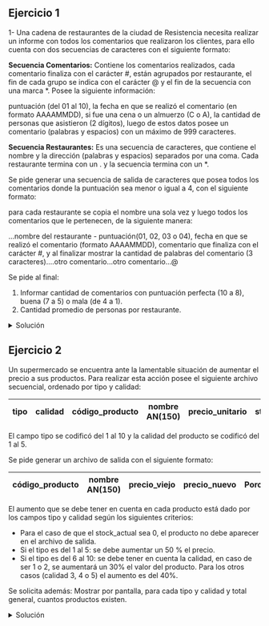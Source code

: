 ## Ejercicio 1
1- Una cadena de restaurantes de la ciudad de Resistencia necesita realizar un
informe con todos los comentarios que realizaron los clientes, para ello cuenta
con dos secuencias de caracteres con el siguiente formato:

**Secuencia Comentarios:**
Contiene los comentarios realizados, cada comentario finaliza con el carácter #,
están agrupados por restaurante, el fin de cada grupo se indica con el carácter @
y el fin de la secuencia con una marca *. Posee la siguiente información:

puntuación (del 01 al 10), la fecha en que se realizó el comentario (en formato AAAAMMDD),
si fue una cena o un almuerzo (C o A), la cantidad de personas que asistieron (2 dígitos),
luego de estos datos posee un comentario (palabras y espacios) con un máximo de 999 caracteres.

**Secuencia Restaurantes:**
Es una secuencia de caracteres, que contiene el nombre y la dirección (palabras y espacios)
separados por una coma. Cada restaurante termina con un . y la secuencia termina con un *.

Se pide generar una secuencia de salida de caracteres que posea todos los comentarios donde
la puntuación sea menor o igual a 4, con el siguiente formato:

para cada restaurante se copia el nombre una sola vez y luego todos los comentarios que le
pertenecen, de la siguiente manera:

...nombre del restaurante - puntuación(01, 02, 03 o 04), fecha en que se realizó el comentario
(formato AAAAMMDD), comentario que finaliza con el carácter #, y al finalizar mostrar la cantidad
de palabras del comentario (3 caracteres)....otro comentario...otro comentario...@

Se pide al final:
1. Informar cantidad de comentarios con puntuación perfecta (10 a 8), buena (7 a 5) o mala (de 4 a 1).
2. Cantidad promedio de personas por restaurante.

<details>
<summary>Solución</summary>

```
ACCION ejercicio ES
  AMBIENTE
    restaurantes, comentarios, salida: secuencia de caracter
    res, com: caracter
    i, j, k, punt: entero
    promedio: real
    cant_pal, cant_pers, cant_res, cant_perf, cant_buen, cant_mala: entero

    FUNCION convertir_car(car: caracter): entero ES
      SEGUN car HACER
          '0': convertir := 0
          '1': convertir := 1
          '2': convertir := 2
          '3': convertir := 3
          '4': convertir := 4
          '5': convertir := 5
          '6': convertir := 6
          '7': convertir := 7
          '8': convertir := 8
          '9': convertir := 9
        FIN_SEGUN
    FIN_FUNCION

    FUNCION convertir_num(num: entero): caracter ES
        SEGUN num HACER
          1: convertir := "1"
          2: convertir := "2"
          3: convertir := "3"
          4: convertir := "4"
          5: convertir := "5"
          6: convertir := "6"
          7: convertir := "7"
          8: convertir := "8"
          9: convertir := "9"
        FIN_SEGUN
    FIN_FUNCIÓN
  PROCESO
    ARR(restaurantes); AVZ(restaurantes, res)
    ARR(comentarios); AVZ(comentarios, com)
    CREAR(salida)

    cant_perf := 0; cant_buen := 0; cant_mala := 0
    cant_res := 0

    MIENTRAS res <> '*' HACER
      cant_res := cant_res + 1

      MIENTRAS res <> ',' HACER
        ESCRIBIR(salida, res)
        AVZ(restaurantes, res)
      FIN_MIENTRAS
      ESCRIBIR(salida, '-')
      AVZ(restaurantes, res)

      MIENTRAS res <> '.' HACER
        AVZ(restaurantes, res)
      FIN_MIENTRAS
      AVZ(restaurantes, res)

      MIENTRAS com <> '@' HACER
        punt := convertir(com) * 10
        AVZ(comentarios, com)
        punt := punt + convertir_car(com)

        SEGUN punt HACER
          >= 8: cant_perf := cant_perf + 1
          >= 5: cant_perf := cant_buen + 1
          OTRO: cant_mal := cant_mal + 1
        FIN_SEGUN

        SI punt <= 4 ENTONCES
          ESCRIBIR(salida, '0')
          ESCRIBIR(salida, com)
          AVZ(comentarios,com)

          PARA i := 1 HASTA 8 HACER
            ESCRIBIR(salida, com)
            AVZ(comentarios, com)
          FIN_PARA
          AVZ(comentarios, com)

          PARA j := 1 HASTA 0, -1 HACER
            cant_pers := cant_pers + convertir_car(com) * 10 ** j
            AVZ(comentarios, com)
          FIN_PARA

          cant_pal := 0
          MIENTRAS com <> '.' HACER
            cant_pal := cant_pal + 1

            MIENTRAS com <> ' ' O com <> '.' HACER
              AVZ(comentarios, com)
            FIN_MIENTRAS
            AVZ(comentarios, com)
          FIN_MIENTRAS
          AVZ(comentarios, com)
          ESCRIBIR(salida, '#')
          ESCRIBIR(salida, convertir_num(cant_pal DIV 10))
          ESCRIBIR(salida, convertir_num(cant_pal MOD 10))
        CONTRARIO
          PARA k := 1 HASTA 11 HACER
            AVZ(comentarios, com)
          FIN_PARA

          PARA j := 1 HASTA 0, -1 HACER
            cant_pers := cant_pers + convertir_car(com) * 10 ** j
            AVZ(comentarios, com)
          FIN_PARA

          MIENTRAS com <> '.' HACER
            AVZ(comentarios, com)
          FIN_MIENTRAS
          AVZ(comentarios, com)
        FIN_SI
      FIN_MIENTRAS
      ESCRIBIR(salida, com)
      AVZ(comentarios, com)
    FIN_MIENTRAS

    promedio := cant_pers / cant_res
    ESCRIBIR("El promedio de clientes por restaurante fue de: ", promedio, " personas.")

    ESCRIBIR("La cantidad de reviews segun su valoracion fueron: ")
    ESCRIBIR("Valoración perfecta: ", cant_perf)
    ESCRIBIR("Valoración buena: ", cant_buen)
    ESCRIBIR("Valoración mala: ", cant_mal)

    CERRAR(restaurantes)
    CERRAR(comentarios)
    CERRAR(salida)
FIN_ACCION
```

</details>

## Ejercicio 2
Un supermercado se encuentra ante la lamentable situación de aumentar el precio a sus productos.
Para realizar esta acción posee el siguiente archivo secuencial, ordenado por tipo y calidad:

| tipo | calidad | código_producto | nombre AN(150) | precio_unitario | stock_actual |
|------|---------|-----------------|----------------|-----------------|--------------|

El campo tipo se codificó del 1 al 10 y la calidad del producto se codificó del 1 al 5.

Se pide generar un archivo de salida con el siguiente formato:

| código_producto | nombre AN(150) | precio_viejo | precio_nuevo | Porcentaje_de_aumento |
|-----------------|----------------|--------------|--------------|-----------------------|

El aumento que se debe tener en cuenta en cada producto está dado por los campos tipo y calidad
según los siguientes criterios:
- Para el caso de que el stock_actual sea 0, el producto no debe aparecer en el archivo de salida.
- Si el tipo es del 1 al 5: se debe aumentar un 50 % el precio.
- Si el tipo es del 6 al 10: se debe tener en cuenta la calidad, en caso de ser 1 o 2, se aumentará
un 30% el valor del producto. Para los otros casos (calidad 3, 4 o 5) el aumento es del 40%.

Se solicita además: Mostrar por pantalla, para cada tipo y calidad y total general, cuantos productos
existen.

<details>
<summary>Solución</summary>

```
ACCION ejercicio ES
  AMBIENTE
    Producto = REGISTRO
      tipo: 1..10
      calidad: 1..5
      cod_prod: AN(15)
      nombre: AN(150)
      precio: real
      stock: entero
    FIN_REGISTRO

    Actualizacion = REGISTRO
      cod_prod: AN(15)
      nombre: AN(150)
      precio_antig: real
      precio_nuevo: real
      aumento_porc: entero
    FIN_REGISTRO

    stock: archivo de Producto ordenado por tipo, calidad
    prod: Producto
    salida: archivo de Actualizacion
    act: Actualizacion

    cant_gral, cant_tipo, cant_calidad: entero
    resg_tipo, resg_calidad: entero

    PROCEDIMIENTO corte_tipo() ES
      corte_calidad()
      ESCRIBIR("Para el tipo de producto ", resg_tipo, " existen ", cant_tipo, " unidades.")
      cant_gral := cant_gral + cant_tipo
      cant_tipo := 0
      resg_tipo := prod.tipo
    FIN_PROCEDIMIENTO

    PROCEDIMIENTO corte_calidad() ES
      ESCRIBIR("Para el nivel de calidad ", resg_calidad, " existen: ",
      cant_calidad, " unidades de producto.")
      cant_tipo := cant_tipo + cant_calidad
      cant_calidad := 0
      resg_calidad := prod.calidad
    FIN_PROCEDIMIENTO
  PROCESO
    ABRIR E/ (stock); LEER(stock, prod)
    ABRIR /S (salida)

    resg_tipo := prod.tipo; resg_calidad := prod.tipo
    cant_gral := 0; cant_tipo := 0; cant_calidad := 0

    MIENTRAS NO FDA(entrada) HACER
      SI resg_tipo <> prod.tipo ENTONCES
        corte_tipo()
      CONTRARIO
        SI resg_calidad <> prod.calidad ENTONCES
          corte_calidad()
        FIN_SI
      FIN_SI

      SI prod.stock > 0 ENTONCES
        act.cod_prod := prod.cod_prod
        act.nombre := prod.nombre
        act.precio_antig := prod.precio

        SI prod.tipo en <= 5 ENTONCES
          act.precio_nuevo := prod.precio * 1.50
          act.aumento_porc := 50
        CONTRARIO
          SI prod.calidad <= 2 ENTONCES
            act.precio_nuevo := prod.precio * 1.30
            act.aumento_porc := 30
          CONTRARIO
            act.precio_nuevo := prod.precio * 1.40
            act.aumento_porc := 40
          FIN_SI
        FIN_SI

        ESCRIBIR(salida, act)
      FIN_SI

      LEER(stock, prod)
    FIN_MIENTRAS
    corte_tipo()

    ESCRIBIR("La cantidad total de productos en stock actualmente es de: ", cant_gral, " productos.")

    CERRAR(stock)
    CERRAR(salida)
FIN_ACCION
```

</details>
